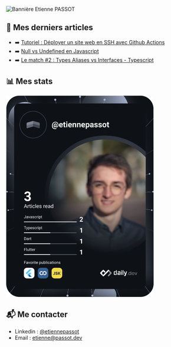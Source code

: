 ![Bannière Etienne PASSOT](https://user-images.githubusercontent.com/25387175/147342142-1bdde367-1eef-4d99-a98d-a005c21ed3f8.png)


## 📄 Mes derniers articles
- ➡️ [Tutoriel : Déployer un site web en SSH avec Github Actions](https://herewecode.io/fr/blog/github-actions-website-ssh-server/)
- ➡️ [Null vs Undefined en Javascript](https://herewecode.io/fr/blog/null-vs-undefined-javascript/)
- ➡️ [Le match #2 : Types Aliases vs Interfaces - Typescript](https://herewecode.io/fr/blog/alias-type-vs-interface-typescript/)


## 📊 Mes stats

<a href="https://app.daily.dev/etiennepassot"><img src="https://github.com/EtiennePASSOT/EtiennePASSOT/blob/master/devcard.svg" width="400" alt="Etienne Passot's Dev Card"/></a>

## 📬 Me contacter
- Linkedin : [@etiennepassot](https://www.linkedin.com/in/etiennepassot/)
- Email : etienne@passot.dev
